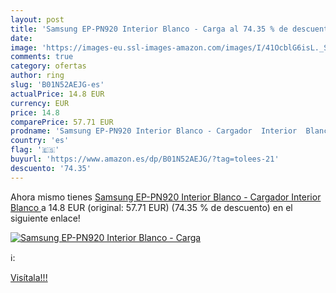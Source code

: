 ```yaml
---
layout: post
title: 'Samsung EP-PN920 Interior Blanco - Carga al 74.35 % de descuento'
date: 
image: 'https://images-eu.ssl-images-amazon.com/images/I/41OcblG6isL._SL200_.jpg'
comments: true
category: ofertas
author: ring
slug: 'B01N52AEJG-es'
actualPrice: 14.8 EUR
currency: EUR
price: 14.8
comparePrice: 57.71 EUR
prodname: 'Samsung EP-PN920 Interior Blanco - Cargador  Interior  Blanco '
country: 'es'
flag: '🇪🇸'
buyurl: 'https://www.amazon.es/dp/B01N52AEJG/?tag=tolees-21'
descuento: '74.35'
---
```


Ahora mismo tienes [Samsung EP-PN920 Interior Blanco - Cargador  Interior  Blanco ](https://www.amazon.es/dp/B01N52AEJG/?tag=tolees-21) a 14.8 EUR (original: 57.71 EUR) (74.35 %  de descuento) en el siguiente enlace!

[![Samsung EP-PN920 Interior Blanco - Carga](https://images-eu.ssl-images-amazon.com/images/I/41OcblG6isL._SL200_.jpg)](https://www.amazon.es/dp/B01N52AEJG/?tag=tolees-21)

ℹ️:


[Visítala!!!](https://www.amazon.es/dp/B01N52AEJG/?tag=tolees-21)

